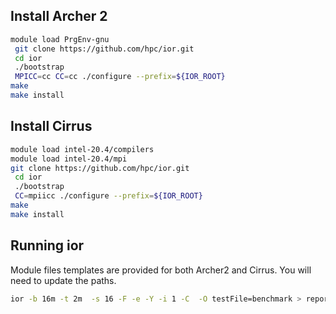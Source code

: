 ## Install Archer 2

```bash 
module load PrgEnv-gnu
 git clone https://github.com/hpc/ior.git
 cd ior 
 ./bootstrap 
 MPICC=cc CC=cc ./configure --prefix=${IOR_ROOT}
make 
make install
```
## Install Cirrus

```bash 
module load intel-20.4/compilers
module load intel-20.4/mpi
git clone https://github.com/hpc/ior.git
 cd ior 
 ./bootstrap 
 CC=mpiicc ./configure --prefix=${IOR_ROOT}
make 
make install
```


## Running ior 
Module files templates are provided for both Archer2 and Cirrus. You will need to update the paths.

```bash 
ior -b 16m -t 2m  -s 16 -F -e -Y -i 1 -C  -O testFile=benchmark > report.txt
```